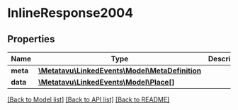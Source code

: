# InlineResponse2004

## Properties
Name | Type | Description | Notes
------------ | ------------- | ------------- | -------------
**meta** | [**\Metatavu\LinkedEvents\Model\MetaDefinition**](MetaDefinition.md) |  | [optional] 
**data** | [**\Metatavu\LinkedEvents\Model\Place[]**](Place.md) |  | [optional] 

[[Back to Model list]](../README.md#documentation-for-models) [[Back to API list]](../README.md#documentation-for-api-endpoints) [[Back to README]](../README.md)


